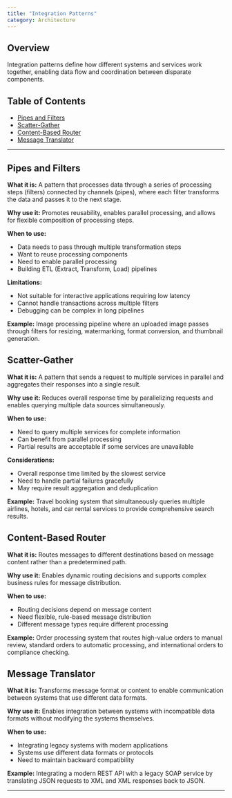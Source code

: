 ```yaml
---
title: "Integration Patterns"
category: Architecture
---
```



## Overview

Integration patterns define how different systems and services work together, enabling data flow and coordination between disparate components.

## Table of Contents

- [Pipes and Filters](#pipes-and-filters)
- [Scatter-Gather](#scatter-gather)
- [Content-Based Router](#content-based-router)
- [Message Translator](#message-translator)

---

## Pipes and Filters

**What it is:** A pattern that processes data through a series of processing steps (filters) connected by channels (pipes), where each filter transforms the data and passes it to the next stage.

**Why use it:** Promotes reusability, enables parallel processing, and allows for flexible composition of processing steps.

**When to use:**
- Data needs to pass through multiple transformation steps
- Want to reuse processing components
- Need to enable parallel processing
- Building ETL (Extract, Transform, Load) pipelines

**Limitations:**
- Not suitable for interactive applications requiring low latency
- Cannot handle transactions across multiple filters
- Debugging can be complex in long pipelines

**Example:** Image processing pipeline where an uploaded image passes through filters for resizing, watermarking, format conversion, and thumbnail generation.

## Scatter-Gather

**What it is:** A pattern that sends a request to multiple services in parallel and aggregates their responses into a single result.

**Why use it:** Reduces overall response time by parallelizing requests and enables querying multiple data sources simultaneously.

**When to use:**
- Need to query multiple services for complete information
- Can benefit from parallel processing
- Partial results are acceptable if some services are unavailable

**Considerations:**
- Overall response time limited by the slowest service
- Need to handle partial failures gracefully
- May require result aggregation and deduplication

**Example:** Travel booking system that simultaneously queries multiple airlines, hotels, and car rental services to provide comprehensive search results.

## Content-Based Router

**What it is:** Routes messages to different destinations based on message content rather than a predetermined path.

**Why use it:** Enables dynamic routing decisions and supports complex business rules for message distribution.

**When to use:**
- Routing decisions depend on message content
- Need flexible, rule-based message distribution
- Different message types require different processing

**Example:** Order processing system that routes high-value orders to manual review, standard orders to automatic processing, and international orders to compliance checking.

## Message Translator

**What it is:** Transforms message format or content to enable communication between systems that use different data formats.

**Why use it:** Enables integration between systems with incompatible data formats without modifying the systems themselves.

**When to use:**
- Integrating legacy systems with modern applications
- Systems use different data formats or protocols
- Need to maintain backward compatibility

**Example:** Integrating a modern REST API with a legacy SOAP service by translating JSON requests to XML and XML responses back to JSON.

---

